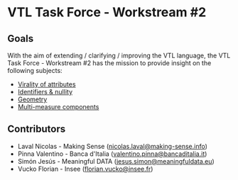 # VTL Task Force - Workstream #2

## Goals

With the aim of extending / clarifying / improving the VTL language, the VTL Task Force - Workstream #2 has the mission to provide insight on the following subjects:

- [Virality of attributes](./virality.md)
- [Identifiers & nullity](./null-id.md)
- [Geometry](./geometry.md)
- [Multi-measure components](./multi-measure.md)

## Contributors

- Laval Nicolas - Making Sense (nicolas.laval@making-sense.info)
- Pinna Valentino - Banca d'Italia (valentino.pinna@bancaditalia.it)
- Simón Jesús - Meaningful DATA (jesus.simon@meaningfuldata.eu)
- Vucko Florian - Insee (florian.vucko@insee.fr)
